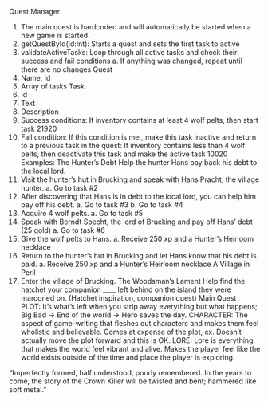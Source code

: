 Quest Manager
1.	The main quest is hardcoded and will automatically be started when a new game is started. 
2.	getQuestById(id:Int): Starts a quest and sets the first task to active
3.	validateActiveTasks: Loop through all active tasks and check their success and fail conditions
a.	If anything was changed, repeat until there are no changes
Quest
1.	Name, Id
2.	Array of tasks
Task
1.	Id
2.	Text
3.	Description
4.	Success conditions: If inventory contains at least 4 wolf pelts, then start task 21920
5.	Fail condition: If this condition is met, make this task inactive and return to a previous task in the quest: If inventory contains less than 4 wolf pelts, then deactivate this task and make the active task 10020
Examples:
The Hunter’s Debt
Help the hunter Hans pay back his debt to the local lord.
1.	Visit the hunter’s hut in Brucking and speak with Hans Pracht, the village hunter.
a.	Go to task #2
2.	After discovering that Hans is in debt to the local lord, you can help him pay off his debt.
a.	Go to task #3
b.	Go to task #4
3.	Acquire 4 wolf pelts.
a.	Go to task #5
4.	Speak with Berndt Specht, the lord of Brucking and pay off Hans’ debt (25 gold)
a.	Go to task #6
5.	Give the wolf pelts to Hans.
a.	Receive 250 xp and a Hunter’s Heirloom necklace
6.	Return to the hunter’s hut in Brucking and let Hans know that his debt is paid.
a.	Receive 250 xp and a Hunter’s Heirloom necklace
A Village in Peril
1.	Enter the village of Brucking.
The Woodsman’s Lament
Help find the hatchet your companion ____ left behind on the island they were marooned on. (Hatchet inspiration, companion quest)
Main Quest
 
PLOT: It’s what’s left when you strip away everything but what happens; Big Bad -> End of the world -> Hero saves the day.
CHARACTER: The aspect of game-writing that fleshes out characters and makes them feel wholistic and believable. Comes at expense of the plot, ex. Doesn’t actually move the plot forward and this is OK.
LORE: Lore is everything that makes the world feel vibrant and alive. Makes the player feel like the world exists outside of the time and place the player is exploring.

“Imperfectly formed, half understood, poorly remembered. In the years to come, the story of the Crown Killer will be twisted and bent; hammered like soft metal.”
